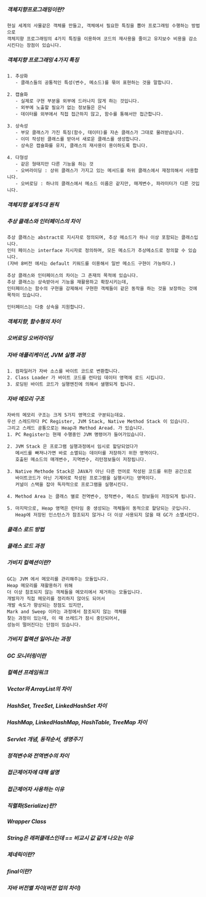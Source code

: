 ##### 객체지향프로그래밍이란?
```
현실 세계의 사물같은 객체를 만들고, 객체에서 필요한 특징을 뽑아 프로그래밍 수행하는 방법으로 
객체지향 프로그래밍의 4가지 특징을 이용하여 코드의 재사용을 줄이고 유지보수 비용을 감소시킨다는 장점이 있습니다.
```
##### 객체지향 프로그래밍 4가지 특징
```
1. 추상화
   - 클래스들의 공통적인 특성(변수, 메소드)를 묶어 표현하는 것을 말합니다.

2. 캡슐화
   - 실제로 구현 부분을 외부에 드러나지 않게 하는 것입니다.
   - 외부에 노출할 필요가 없는 정보들은 은닉
   - 데이터를 외부에서 직접 접근하지 않고, 함수를 통해서만 접근합니다.
   
3. 상속성
   - 부모 클래스가 가진 특징(함수, 데이터)를 자손 클래스가 그대로 물려받습니다.
   - 이미 작성된 클래스를 받아서 새로운 클래스를 생성합니다.
   - 상속은 캡슐화를 유지, 클래스의 재사용이 용이하도록 합니다.

4. 다형성
   - 같은 형태지만 다른 기능을 하는 것
   - 오버라이딩 : 상위 클래스가 가지고 있는 메서드를 하위 클래스에서 재정의해서 사용합니다.
   - 오버로딩 : 하나의 클래스에서 메소드 이름은 같지만, 매게변수, 파라미터가 다른 것입니다.
```
##### 객체지향 설계 5대 원칙

##### 추상 클래스와 인터페이스의 차이
```
추상 클래스는 abstract로 지시자로 정의되며, 추상 메소드가 하나 이상 포함되는 클래스입니다.
인터 페이스는 interface 지시자로 정의하며, 모든 메소드가 추상메소드로 정의할 수 있습니다. 
(자바 8버전 에서는 default 키워드를 이용해서 일반 메소드 구현이 가능하다.)

추상 클래스와 인터페이스의 차이는 그 존재의 목적에 있습니다.
추상 클래스는 상속받아서 기능을 재활용하고 확장시키는데, 
인터페이스는 함수의 구현을 강제해서 구현한 객체들이 같은 동작을 하는 것을 보장하는 것에 목적이 있습니다.

인터페이스는 다중 상속을 지원합니다.
```
##### 객체지향, 함수형의 차이
##### 오버로딩 오버라이딩
##### 자바 애플리케이션, JVM 실행 과정
```
1. 컴파일러가 자바 소스를 바이트 코드로 변환합니다.
2. Class Loader 가 바이트 코드를 런타임 데이터 영역에 로드 시킵니다.
3. 로딩된 바이트 코드가 실행엔진에 의해서 샐행되게 됩니다.
```
##### 자바 메모리 구조
```
자바의 메모리 구조는 크게 5가지 영역으로 구분되는데요.
우선 스레드마다 PC Register, JVM Stack, Native Method Stack 이 있습니다.
그리고 스레드 공통으로는 Heap과 Method Aread. 가 있습니다.
1. PC Register는 현재 수행중인 JVM 명령어가 들어가있습니다.

2. JVM Stack 은 프로그램 실행과정에서 임시로 할당되었다가
   메서드를 빠져나가면 바로 소멸되는 데이터를 저장하기 위한 영역이다. 
   호출된 메소드의 매개변수, 지역변수, 리턴정보들이 저장됩니다. 

3. Native Methode Stack은 JAVA가 아닌 다른 언어로 작성된 코드를 위한 공간으로
   바이트코드가 아닌 기계어로 작성된 프로그램을 실행시키는 영역이다.
   커널이 스택을 잡아 독자적으로 프로그램을 실행시킨다.

4. Method Area 는 클래스 별로 전역변수, 정적변수, 메소드 정보들이 저장되게 됩니다.

5. 마지막으로, Heap 영역은 런타임 중 생성되는 객체들이 동적으로 할당되는 곳입니다.
   Heap에 저장된 인스턴스가 참조되지 않거나 더 이상 사용되지 않을 때 GC가 소멸시킨다.
```
##### 클래스 로드 방법
##### 클래스 로드 과정
##### 가비지 컬렉션이란?
```
GC는 JVM 에서 메모리를 관리해주는 모듈입니다.
Heap 메모리를 재활용하기 위해 
더 이상 참조되지 않는 객체들을 메모리에서 제거하는 모듈입니다.
개발자가 직접 메모리를 정리하지 않아도 되어서 
개발 속도가 향상되는 장점도 있지만,
Mark and Sweep 이라는 과정에서 참조되지 않는 객체를
찾는 과정이 있는데, 이 때 쓰레드가 잠시 중단되어서,
성능이 떨어진다는 단점이 있습니다.
```
##### 가비지 컬렉션 일어나는 과정
##### GC 모니터링이란
##### 컬렉션 프레임워크
##### Vector와 ArrayList의 차이
##### HashSet, TreeSet, LinkedHashSet 차이
##### HashMap, LinkedHashMap, HashTable, TreeMap 차이
##### Servlet 개념, 동작순서, 생명주기
##### 정적변수와 전역변수의 차이
##### 접근제어자에 대해 설명
##### 접근제어자 사용하는 이유
##### 직렬화(Serialize)란?
##### Wrapper Class
##### String은 래퍼클래스인데 == 비교시 값 같게 나오는 이유
##### 제네릭이란?
##### final이란?
##### 자바 버전별 차이(버전 업의 차이)

